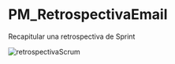 # PM_RetrospectivaEmail
Recapitular una retrospectiva de Sprint

![retrospectivaScrum](https://user-images.githubusercontent.com/104856701/218345606-b03163a6-d36a-4a48-b68e-082997540175.png)


